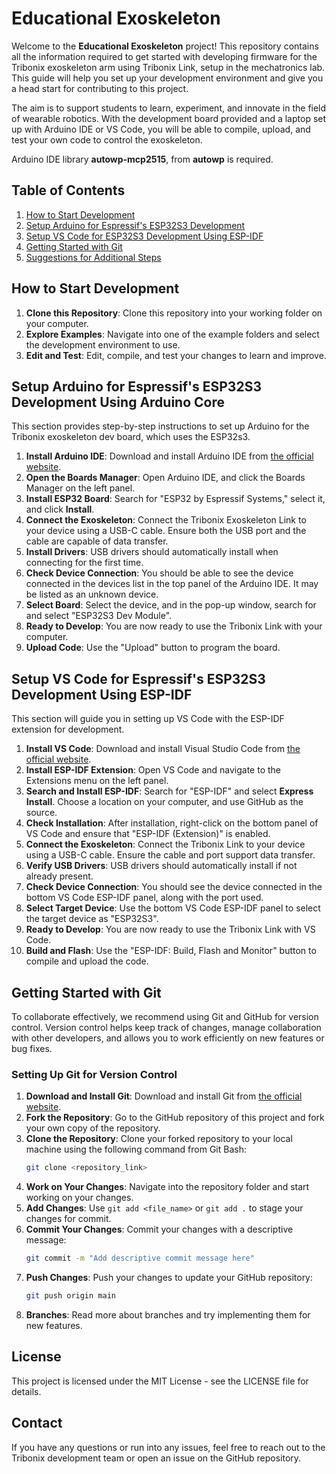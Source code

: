 # Educational Exoskeleton

Welcome to the **Educational Exoskeleton** project! This repository contains all the information required to get started with developing firmware for the Tribonix exoskeleton arm using Tribonix Link, setup in the mechatronics lab. This guide will help you set up your development environment and give you a head start for contributing to this project.

The aim is to support students to learn, experiment, and innovate in the field of wearable robotics. With the development board provided and a laptop set up with Arduino IDE or VS Code, you will be able to compile, upload, and test your own code to control the exoskeleton.

Arduino IDE library **autowp-mcp2515**, from **autowp** is required.

## Table of Contents
1. [How to Start Development](#how-to-start-development)
2. [Setup Arduino for Espressif's ESP32S3 Development](#setup-arduino-for-espressifs-esp32s3-development-using-arduino-core)
3. [Setup VS Code for ESP32S3 Development Using ESP-IDF](#setup-vs-code-for-espressifs-esp32s3-development-using-esp-idf)
4. [Getting Started with Git](#getting-started-with-git)
5. [Suggestions for Additional Steps](#suggestions-for-additional-steps)

## How to Start Development

1. **Clone this Repository**: Clone this repository into your working folder on your computer.
2. **Explore Examples**: Navigate into one of the example folders and select the development environment to use.
3. **Edit and Test**: Edit, compile, and test your changes to learn and improve.

## Setup Arduino for Espressif's ESP32S3 Development Using Arduino Core

This section provides step-by-step instructions to set up Arduino for the Tribonix exoskeleton dev board, which uses the ESP32s3.

1. **Install Arduino IDE**: Download and install Arduino IDE from [the official website](https://www.arduino.cc/en/software).
2. **Open the Boards Manager**: Open Arduino IDE, and click the Boards Manager on the left panel.
3. **Install ESP32 Board**: Search for "ESP32 by Espressif Systems," select it, and click **Install**.
4. **Connect the Exoskeleton**: Connect the Tribonix Exoskeleton Link to your device using a USB-C cable. Ensure both the USB port and the cable are capable of data transfer.
5. **Install Drivers**: USB drivers should automatically install when connecting for the first time.
6. **Check Device Connection**: You should be able to see the device connected in the devices list in the top panel of the Arduino IDE. It may be listed as an unknown device.
7. **Select Board**: Select the device, and in the pop-up window, search for and select "ESP32S3 Dev Module".
8. **Ready to Develop**: You are now ready to use the Tribonix Link with your computer.
9. **Upload Code**: Use the "Upload" button to program the board.

## Setup VS Code for Espressif's ESP32S3 Development Using ESP-IDF

This section will guide you in setting up VS Code with the ESP-IDF extension for development.

1. **Install VS Code**: Download and install Visual Studio Code from [the official website](https://code.visualstudio.com/).
2. **Install ESP-IDF Extension**: Open VS Code and navigate to the Extensions menu on the left panel.
3. **Search and Install ESP-IDF**: Search for "ESP-IDF" and select **Express Install**. Choose a location on your computer, and use GitHub as the source.
4. **Check Installation**: After installation, right-click on the bottom panel of VS Code and ensure that "ESP-IDF (Extension)" is enabled.
5. **Connect the Exoskeleton**: Connect the Tribonix Link to your device using a USB-C cable. Ensure the cable and port support data transfer.
6. **Verify USB Drivers**: USB drivers should automatically install if not already present.
7. **Check Device Connection**: You should see the device connected in the bottom VS Code ESP-IDF panel, along with the port used.
8. **Select Target Device**: Use the bottom VS Code ESP-IDF panel to select the target device as "ESP32S3".
9. **Ready to Develop**: You are now ready to use the Tribonix Link with VS Code.
10. **Build and Flash**: Use the "ESP-IDF: Build, Flash and Monitor" button to compile and upload the code.

## Getting Started with Git

To collaborate effectively, we recommend using Git and GitHub for version control. Version control helps keep track of changes, manage collaboration with other developers, and allows you to work efficiently on new features or bug fixes.

### Setting Up Git for Version Control

1. **Download and Install Git**: Download and install Git from [the official website](https://git-scm.com/).
2. **Fork the Repository**: Go to the GitHub repository of this project and fork your own copy of the repository.
3. **Clone the Repository**: Clone your forked repository to your local machine using the following command from Git Bash:
   ```bash
   git clone <repository_link>
   ```
4. **Work on Your Changes**: Navigate into the repository folder and start working on your changes.
5. **Add Changes**: Use `git add <file_name>` or `git add .` to stage your changes for commit.
6. **Commit Your Changes**: Commit your changes with a descriptive message:
   ```bash
   git commit -m "Add descriptive commit message here"
   ```
7. **Push Changes**: Push your changes to update your GitHub repository:
   ```bash
   git push origin main
   ```
8. **Branches**: Read more about branches and try implementing them for new features.

## License
This project is licensed under the MIT License - see the LICENSE file for details.

## Contact
If you have any questions or run into any issues, feel free to reach out to the Tribonix development team or open an issue on the GitHub repository.